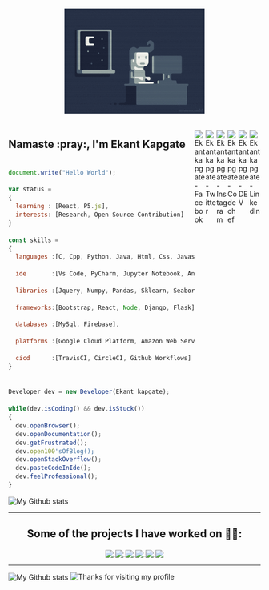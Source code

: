 <p align="center">
<br><img src="https://github.com/ekant1999/ekant1999/blob/main/coding.gif" width="280px"><br><br>
</p>
<a href="https://www.linkedin.com/in/ekant-kapgate-494854167/">
  <img align="right" alt="Ekant kapgate - LinkedIn" width="22px" src="https://upload.wikimedia.org/wikipedia/commons/thumb/e/e9/Linkedin_icon.svg/256px-Linkedin_icon.svg.png"/>
</a>
<a href="https://dev.to/">
  <img align="right"  alt="Ekant kapgate - DEV" src="https://d2fltix0v2e0sb.cloudfront.net/dev-badge.svg" width="22px">
</a>
<a href="https://www.codechef.com/users/">
  <img align="right" alt="Ekant kapgate - Codechef" width="22px" src="https://api.iconify.design/simple-icons:codechef.svg?color=%2379553A"/>
</a>
<a href="https://instagram.com/">
  <img align="right" alt="Ekant kapgate - Instagram" width="22px" src="https://cdn.jsdelivr.net/npm/simple-icons@v3/icons/instagram.svg"/>
</a>
<a href="https://twitter.com/">
  <img align="right" alt="Ekant kapgate - Twitter" width="22px" src="https://upload.wikimedia.org/wikipedia/sco/9/9f/Twitter_bird_logo_2012.svg"/>
</a>
<a href="https://facebook.com/">
  <img align="right" alt="Ekant kapgate - Facebook" width="22px" src="https://cdn.jsdelivr.net/npm/simple-icons@v3/icons/facebook.svg"/>
</a>
<h2 align="left">Namaste :pray:, I'm Ekant Kapgate</h1>


```js

document.write("Hello World");

var status = 
{ 
  learning : [React, P5.js],
  interests: [Research, Open Source Contribution]
}

const skills = 
{
  languages :[C, Cpp, Python, Java, Html, Css, Javascript],
  
  ide       :[Vs Code, PyCharm, Jupyter Notebook, Android Studio, Eclipse]
  
  libraries :[Jquery, Numpy, Pandas, Sklearn, Seaborn, Matplotlib, Tkinter, Tensorflow],
  
  frameworks:[Bootstrap, React, Node, Django, Flask],
  
  databases :[MySql, Firebase],
  
  platforms :[Google Cloud Platform, Amazon Web Services, Github Pages],
  
  cicd      :[TravisCI, CircleCI, Github Workflows]
}


Developer dev = new Developer(Ekant kapgate);

while(dev.isCoding() && dev.isStuck())  
{
  dev.openBrowser();
  dev.openDocumentation();
  dev.getFrustrated();
  dev.open100'sOfBlog();
  dev.openStackOverflow();
  dev.pasteCodeInIde();
  dev.feelProfessional();
}


```

 <img alt="My Github stats" align="center" border-radius="40px" width="800px" height="200px" src="https://github-readme-stats.vercel.app/api?username=ekant1999&count_private=true&show_icons=true&hide_border=true&theme=react" href="https://github.com/ekant1999"/>


---


<h2 align="center">Some of the projects I have worked on 👨‍💻:</h2>


<center>
<a href="https://github.com/ekant1999/coding-problem">
  <img align="center" src="https://github-readme-stats.vercel.app/api/pin/?username=ekant1999&repo=coding-problem&theme=ayu-mirage&layout=compact" />
</a>
<a href="https://github.com/Ekant kapgate/recommendation_system">
  <img align="center" src="https://github-readme-stats.vercel.app/api/pin/?username=ekant1999&repo=recommendation_system&theme=react&layout=compact" />
</a>
<a href="https://github.com/ekant1999/portfolio">
  <img align="center" src="https://github-readme-stats.vercel.app/api/pin/?username=ekant1999&repo=portfolio&theme=ayu-mirage&layout=compact" />
</a>
<a href="https://github.com/ekant1999/Olymic-game">
  <img align="center" src="https://github-readme-stats.vercel.app/api/pin/?username=ekant1999&repo=Olymic-game&theme=react&layout=compact" />
</a>
<a href="https://github.com/ekant1999/Sorting_Visualiser">
  <img align="center" src="https://github-readme-stats.vercel.app/api/pin/?username=ekant1999&repo=Sorting_Visualiser&theme=dark&layout=compact" />
</a>
<a href="https://github.com/ekant1999/Tower-of-Hanoi-Visualizer">
  <img align="center" src="https://github-readme-stats.vercel.app/api/pin/?username=ekant1999&repo=Tower-of-Hanoi-Visualizer&theme=dark&layout=compact" />
</a>
</center>

---

<img alt="My Github stats" align="center" border-radius="40px" width="800px" height="200px" src="https://github-readme-streak-stats.herokuapp.com/?user=ekant1999&layout=compact" alt="saurav-skl" />
<img height="120" alt="Thanks for visiting my profile" width="100%" src="https://github.com/dibyendu415/dibyendu415/blob/master/marquee.svg" />

